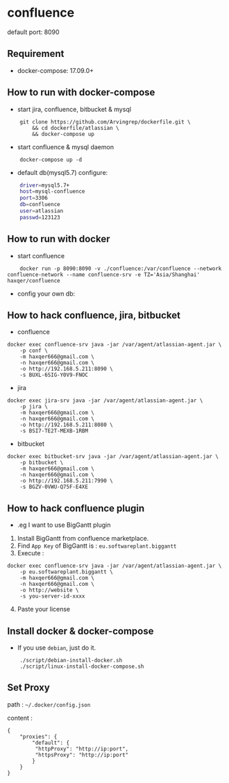 # confluence
default port: 8090

## Requirement
- docker-compose: 17.09.0+

## How to run with docker-compose

- start jira, confluence, bitbucket & mysql

```
    git clone https://github.com/Arvingrep/dockerfile.git \
        && cd dockerfile/atlassian \
        && docker-compose up
```

- start confluence & mysql daemon

```
    docker-compose up -d
```

- default db(mysql5.7) configure:

```bash
    driver=mysql5.7+
    host=mysql-confluence
    port=3306
    db=confluence
    user=atlassian
    passwd=123123
```

## How to run with docker

- start confluence

```
    docker run -p 8090:8090 -v ./confluence:/var/confluence --network confluence-network --name confluence-srv -e TZ='Asia/Shanghai' haxqer/confluence
```

- config your own db:


## How to hack confluence, jira, bitbucket 

- confluence
```
docker exec confluence-srv java -jar /var/agent/atlassian-agent.jar \
    -p conf \
    -m haxqer666@gmail.com \
    -n haxqer666@gmail.com \
    -o http://192.168.5.211:8090 \
    -s BUXL-6SIG-Y0V9-FNOC
```

- jira
```
docker exec jira-srv java -jar /var/agent/atlassian-agent.jar \
    -p jira \
    -m haxqer666@gmail.com \
    -n haxqer666@gmail.com \
    -o http://192.168.5.211:8080 \
    -s BSI7-TE2T-MEXB-1RBM
```

- bitbucket
```
docker exec bitbucket-srv java -jar /var/agent/atlassian-agent.jar \
    -p bitbucket \
    -m haxqer666@gmail.com \
    -n haxqer666@gmail.com \
    -o http://192.168.5.211:7990 \
    -s BGZV-0VWU-Q75F-E4XE
```


## How to hack confluence plugin

- .eg I want to use BigGantt plugin
1. Install BigGantt from confluence marketplace.
2. Find `App Key` of BigGantt is : `eu.softwareplant.biggantt`
3. Execute :

```
docker exec confluence-srv java -jar /var/agent/atlassian-agent.jar \
    -p eu.softwareplant.biggantt \
    -m haxqer666@gmail.com \
    -n haxqer666@gmail.com \
    -o http://website \
    -s you-server-id-xxxx
```

4. Paste your license 

## Install docker & docker-compose
- If you use `debian`, just do it.
```
    ./script/debian-install-docker.sh
    ./script/linux-install-docker-compose.sh
```

## Set Proxy

path : `~/.docker/config.json`

content : 
```
{
    "proxies": {
        "default": {
         "httpProxy": "http://ip:port",
         "httpsProxy": "http://ip:port"
        }
    }
}
```

